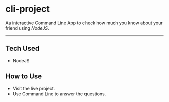 # cli-project
 
Aa interactive Command Line App to check how much you know about your friend using *NodeJS*. 

<hr>

## Tech Used

* NodeJS

## How to Use

* Visit the live project.
* Use Command Line to answer the questions.

